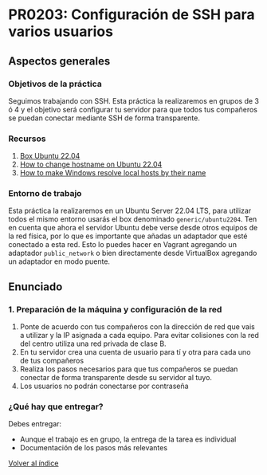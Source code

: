 # PR0203: Configuración de SSH para varios usuarios

## Aspectos generales

### Objetivos de la práctica

Seguimos trabajando con SSH. Esta práctica la realizaremos en grupos de 3 ó 4 y el objetivo será configurar tu servidor para que todos tus compañeros se puedan conectar mediante SSH de forma transparente.


### Recursos

1. [Box Ubuntu 22.04](https://app.vagrantup.com/generic/boxes/ubuntu2204)
2. [How to change hostname on Ubuntu 22.04](https://linuxize.com/post/how-to-change-hostname-on-ubuntu-22-04/)
3. [How to make Windows resolve local hosts by their name](https://superuser.com/questions/1182917/how-to-make-windows-resolve-local-hosts-by-their-name)


### Entorno de trabajo

Esta práctica la realizaremos en un Ubuntu Server 22.04 LTS, para utilizar todos el mismo entorno usarás el box denominado `generic/ubuntu2204`. Ten en cuenta que ahora el servidor Ubuntu debe verse desde otros equipos de la red física, por lo que es importante que añadas un adaptador que esté conectado a esta red. Esto lo puedes hacer en Vagrant agregando un adaptador `public_network` o bien directamente desde VirtualBox agregando un adaptador en modo puente.


## Enunciado

### 1. Preparación de la máquina y configuración de la red


1. Ponte de acuerdo con tus compañeros con la dirección de red que vais a utilizar y la IP asignada a cada equipo. Para evitar colisiones con la red del centro utiliza una red privada de clase B.
2. En tu servidor crea una cuenta de usuario para tí y otra para cada uno de tus compañeros
3. Realiza los pasos necesarios para que tus compañeros se puedan conectar de forma transparente desde su servidor al tuyo.
4. Los usuarios no podrán conectarse por contraseña


### ¿Qué hay que entregar?

Debes entregar:

- Aunque el trabajo es en grupo, la entrega de la tarea es individual
- Documentación de los pasos más relevantes



[Volver al índice](../../index.html)